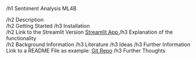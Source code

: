 /h1 Sentiment Analysis ML4B

<div>
/h2 Description
</div>

<div>
/h2 Getting Started
/h3 Installation
</div>

<div>
/h2 Link to the Streamlit Version
<a href = "https://share.streamlit.io/tfl-fau/ml4b-ss22/main"> Streamlit App </a>
/h3 Explanation of the functionality
</div>

<div>
/h2 Background Information
/h3 Literature
/h3 Ideas
/h3 Further Information
Link to a README File as example: <a href = "https://github.com/facebookresearch/xformers/blob/main/README.md">Git Repo</a>
/h3 Further Thoughts
</div>